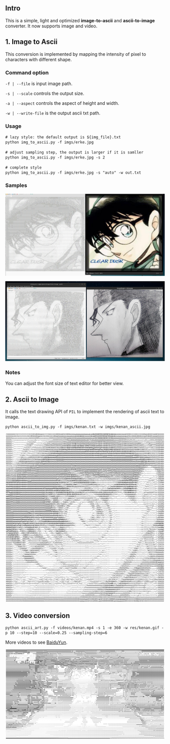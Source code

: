 ## Intro
This is a simple, light and optimized **image-to-ascii** and **ascii-to-image** converter. It now supports image and video.

## 1. Image to Ascii
This conversion is implemented by mapping the intensity of pixel to characters with different shape.
### Command option
`-f | --file` is input image path.

`-s | --scale` controls the output size.

`-a | --aspect` controls the aspect of height and width.

`-w | --write-file` is the output ascii txt path.

### Usage
```
# lazy style: the default output is ${img_file}.txt
python img_to_ascii.py -f imgs/erke.jpg

# adjust sampling step, the output is larger if it is samller
python img_to_ascii.py -f imgs/erke.jpg -s 2

# complete style
python img_to_ascii.py -f imgs/erke.jpg -s "auto" -w out.txt
```

### Samples
<p align="center">
    <img src="imgs/kenan_screen.jpg", width="800px">
</p>

<p align="center">
    <img src="imgs/chijing_screen.jpg", width="800px">
</p>

### Notes
You can adjust the font size of text editor for better view.

## 2. Ascii to Image
It calls the text drawing API of `PIL` to implement the rendering of ascii text to image.
```
python ascii_to_img.py -f imgs/kenan.txt -w imgs/kenan_ascii.jpg
```

<p align="center">
    <img src="imgs/kenan_ascii.jpg", width="500px">
</p>

## 3. Video conversion
```
python ascii_art.py -f videos/kenan.mp4 -s 1 -e 360 -w res/kenan.gif -p 10 --step=10 --scale=0.25 --sampling-step=6
```

More videos to see [BaiduYun](https://pan.baidu.com/s/1gYcRH_Tx9aiy73N4rqzxvw).

<p align="center">
    <img src="imgs/kenan.gif", width="500px">
</p>

